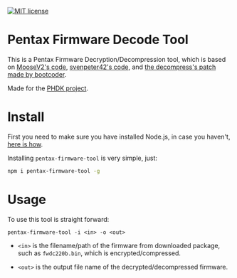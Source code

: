 [![MIT license](http://img.shields.io/badge/license-GPL--2.0-brightgreen.svg)](http://opensource.org/licenses/GPL-2.0)

Pentax Firmware Decode Tool
===============================

This is a Pentax Firmware Decryption/Decompression tool, which is based on [MooseV2's code](https://github.com/MooseV2/pfwtool_html), [svenpeter42's code](https://github.com/svenpeter42/pfwtool), and [the decompress's patch made by bootcoder](http://www.pentaxforums.com/forums/6-pentax-dslr-discussion/250555-resurrecting-pentax-firmware-hacking-36.html#post3395067).

Made for the [PHDK project](http://www.pentaxforums.com/forums/6-pentax-dslr-discussion/250555-resurrecting-pentax-firmware-hacking.html).

Install
=======

First you need to make sure you have installed Node.js, in case you haven't, [here is how](https://nodejs.org/en/download/package-manager/).

Installing `pentax-firmware-tool` is very simple, just:

```bash
npm i pentax-firmware-tool -g
```

Usage
=======

To use this tool is straight forward:

```
pentax-firmware-tool -i <in> -o <out>
```

 * `<in>` is the filename/path of the firmware from downloaded package, such as `fwdc220b.bin`, which is encrypted/compressed.

 * `<out>` is the output file name of the decrypted/decompressed firmware.
